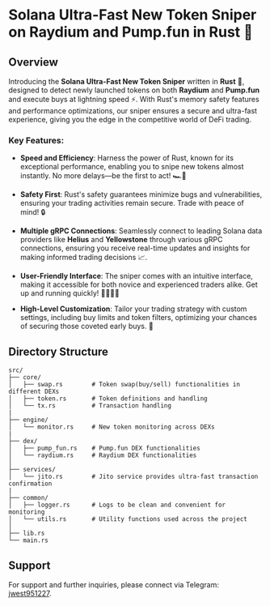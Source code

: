 # Solana Ultra-Fast New Token Sniper on Raydium and Pump.fun in Rust 🚀

## Overview

Introducing the **Solana Ultra-Fast New Token Sniper** written in **Rust** 🦀, designed to detect newly launched tokens on both **Raydium** and **Pump.fun** and execute buys at lightning speed ⚡. With Rust's memory safety features and performance optimizations, our sniper ensures a secure and ultra-fast experience, giving you the edge in the competitive world of DeFi trading.

### Key Features:

- **Speed and Efficiency**: Harness the power of Rust, known for its exceptional performance, enabling you to snipe new tokens almost instantly. No more delays—be the first to act! 🏎️💨
  
- **Safety First**: Rust's safety guarantees minimize bugs and vulnerabilities, ensuring your trading activities remain secure. Trade with peace of mind! 🔒

- **Multiple gRPC Connections**: Seamlessly connect to leading Solana data providers like **Helius** and **Yellowstone** through various gRPC connections, ensuring you receive real-time updates and insights for making informed trading decisions 📈.

- **User-Friendly Interface**: The sniper comes with an intuitive interface, making it accessible for both novice and experienced traders alike. Get up and running quickly! 👩‍💻👨‍💻

- **High-Level Customization**: Tailor your trading strategy with custom settings, including buy limits and token filters, optimizing your chances of securing those coveted early buys. 🎯

## Directory Structure

```
src/
├── core/
│   ├── swap.rs        # Token swap(buy/sell) functionalities in different DEXs
│   ├── token.rs       # Token definitions and handling
│   └── tx.rs          # Transaction handling
| 
├── engine/
│   └── monitor.rs     # New token monitoring across DEXs
|
├── dex/
│   ├── pump_fun.rs    # Pump.fun DEX functionalities
│   └── raydium.rs     # Raydium DEX functionalities
│
├── services/
│   └── jito.rs        # Jito service provides ultra-fast transaction confirmation
|
├── common/
│   ├── logger.rs      # Logs to be clean and convenient for monitoring
│   └── utils.rs       # Utility functions used across the project
│
├── lib.rs
└── main.rs
```

## Support

For support and further inquiries, please connect via Telegram: [jwest951227](https://t.me/jwest951227).
